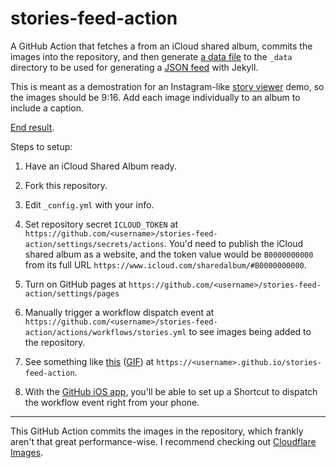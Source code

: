 # stories-feed-action

A GitHub Action that fetches a from an iCloud shared album, commits the images into the repository, and then generate [a data file](https://jekyllrb.com/docs/datafiles/) to the `_data` directory to be used for generating a [JSON feed](https://jsonfeed.org) with Jekyll.

This is meant as a demostration for an Instagram-like [story viewer](https://www.npmjs.com/package/story-view-element) demo, so the images should be 9:16. Add each image individually to an album to include a caption.

[End result](https://muan.github.io/stories-feed-action/).

Steps to setup:

1. Have an iCloud Shared Album ready.

2. Fork this repository.

3. Edit `_config.yml` with your info.

4. Set repository secret `ICLOUD_TOKEN` at `https://github.com/<username>/stories-feed-action/settings/secrets/actions`. You'd need to publish the iCloud shared album as a website, and the token value would be `B0000000000` from its full URL `https://www.icloud.com/sharedalbum/#B0000000000`.

5. Turn on GitHub pages at `https://github.com/<username>/stories-feed-action/settings/pages`

6. Manually trigger a workflow dispatch event at `https://github.com/<username>/stories-feed-action/actions/workflows/stories.yml` to see images being added to the repository.

7. See something like [this](https://muan.github.io/stories-feed-action/) ([GIF](https://user-images.githubusercontent.com/1153134/182153258-4f7e7cb5-5b80-48d9-96c8-3491075d9232.gif)) at `https://<username>.github.io/stories-feed-action`.

8. With the [GitHub iOS app](https://github.com/mobile), you'll be able to set up a Shortcut to dispatch the workflow event right from your phone.

---

This GitHub Action commits the images in the repository, which frankly aren't that great performance-wise. I recommend checking out [Cloudflare Images](https://www.cloudflare.com/products/cloudflare-images/).
